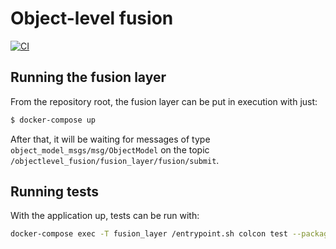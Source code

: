 # Object-level fusion

[![CI](https://github.com/icaropires/objectlevel_fusion/actions/workflows/ci.yml/badge.svg)](https://github.com/icaropires/objectlevel_fusion/actions/workflows/ci.yml)

## Running the fusion layer

From the repository root, the fusion layer can be put in execution with just:

```bash
$ docker-compose up
```

After that, it will be waiting for messages of type `object_model_msgs/msg/ObjectModel` on the topic `/objectlevel_fusion/fusion_layer/fusion/submit`.

## Running tests

With the application up, tests can be run with:

```bash
docker-compose exec -T fusion_layer /entrypoint.sh colcon test --packages-above fusion_layer --event-handlers console_cohesion+
```
